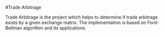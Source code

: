 #Trade Arbitrage

Trade Arbitrage is the project which helps to determine if trade arbitrage exists by a given exchange matrix.
The implementation is based on Ford-Bellman algorithm and its applications.

